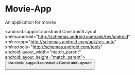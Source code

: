 # Movie-App
An application for movies
<?xml version="1.0" encoding="utf-8"?>
<android.support.constraint.ConstraintLayout
 xmlns:android="http://schemas.android.com/apk/res/android"
 xmlns:app="http://schemas.android.com/apk/res-auto"
 xmlns:tools="http://schemas.android.com/tools"
 android:layout_width="match_parent"
 android:layout_height="match_parent">
 <ImageView
 android:id="@+id/imageView"
 android:layout_width="150dp"
 android:layout_height="150dp"
 android:layout_marginEnd="8dp"
 android:layout_marginLeft="8dp"
 android:layout_marginRight="8dp"
 android:layout_marginStart="8dp"
 android:layout_marginTop="20dp"
 app:layout_constraintEnd_toEndOf="parent"
 app:layout_constraintStart_toStartOf="parent"
 app:layout_constraintTop_toTopOf="parent"
 app:srcCompat="@drawable/logo" />
 <Button
 android:id="@+id/buttonCreateMovie"
 android:layout_width="wrap_content"
 android:layout_height="wrap_content"
 android:layout_alignParentLeft="true"
 android:layout_alignParentTop="true"
 android:layout_marginEnd="8dp"
 android:layout_marginLeft="8dp"
 android:layout_marginRight="8dp"
 android:layout_marginStart="8dp"
 android:layout_marginTop="28dp"
 android:text="Create Movie"
 app:layout_constraintEnd_toEndOf="parent"
 app:layout_constraintStart_toStartOf="parent"
 app:layout_constraintTop_toBottomOf="@+id/imageView" />
<TextView
 android:id="@+id/textViewRecordCount"
 android:layout_width="wrap_content"
 android:layout_height="wrap_content"
 android:layout_marginEnd="8dp"
 android:layout_marginLeft="8dp"
 android:layout_marginRight="8dp"
 android:layout_marginStart="8dp"
 android:layout_marginTop="24dp"
 android:gravity="center"
 android:text="0 records found"
 app:layout_constraintEnd_toEndOf="parent"
 app:layout_constraintStart_toStartOf="parent"
 app:layout_constraintTop_toBottomOf="@+id/buttonCreateMovie" />
 <ScrollView
 android:id="@+id/scrollViewMovies"
 android:layout_width="match_parent"
 android:layout_height="wrap_content"
 android:layout_marginEnd="8dp"
 android:layout_marginRight="8dp"
 android:layout_marginTop="10dp"
 app:layout_constraintEnd_toEndOf="parent"
 app:layout_constraintStart_toStartOf="parent"
 app:layout_constraintTop_toBottomOf="@+id/textViewRecordCount">
 <LinearLayout
 android:id="@+id/linearLayoutMovies"
 android:layout_width="match_parent"
 android:layout_height="wrap_content"
 android:orientation="vertical" />
 </ScrollView>
</android.support.constraint.ConstraintLayout>
